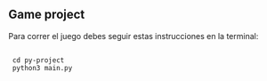 ## Game project

Para correr el juego debes seguir estas instrucciones en la terminal:

``` ssh

 cd py-project
 python3 main.py
```

